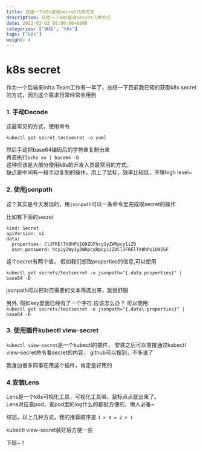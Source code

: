 ```yaml
---
title: 总结一下k8s查询secret几种方式
description: 总结一下k8s查询secret几种方式
date: 2022-03-02 08:00:00+0800
categories: ["编程", "k8s"]
tags: ["k8s"]
weight: 4
---
```


# k8s secret

作为一个后端来Infra Team工作有一年了，总结一下目前我已知的获取k8s secret的方式，因为这个需求日常经常会用到

### 1. 手动Decode
这最常见的方式，使用命令
```
kubectl get secret testsecret -o yaml
```  
然后手动把base64编码后的字符串复制出来  
再去执行`echo xx | base64 -D`  
这种应该是大部分使用k8s的开发人员最常用的方式。   
缺点是中间有一段手动复制的操作，用上了鼠标，效率比较低，不够high level~

### 2. 使用jsonpath
这个其实是今天发现的，用`jsonpath`可以一条命令里完成取secret的操作

比如有下面的secret
```
kind: Secret
apiVersion: v1
data:
  properties: ClJFRElTX0hPU1Q9ZGFhcy1yZWRpcy1iZD
  user.password: hcy1yZWy1yZWRpcyRpcy1iZDClJFRElTX0hPU1Q9ZGF
```
这个secret有两个值， 假如我们想取properties的信息,可以使用

`kubectl get secrets/testsecret -o jsonpath="{.data.properties}" | base64 -D`

jsonpath可以把对应需要的文本筛选出来，就很舒服

另外, 假如key里面已经有了一个字符.应该怎么办？
可以使用:  
`kubectl get secrets/testsecret -o jsonpath="{.data\.properties}" | base64 -D`

### 3. 使用插件kubectl view-secret
`kubectl view-secret`是一个kubectl的插件， 
安装之后可以直接通过kubectl view-secret命令看secret的内容，
github可以搜到，不多说了

我身边很多同事在用这个插件，肯定是好用的

### 4.安装Lens

Lens是一个k8s可视化工具，可视化工具嘛，鼠标点点就出来了。  
Lens对应查pod，查pod里的log什么的都挺方便的，懒人必备~

综述，以上几种方式，我的推荐顺序是 `3 > 4 = 2 > 1`

kubectl view-secret装好后方便一些

下班~！